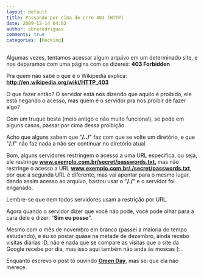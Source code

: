 ```yaml
---
layout: default
title: Passando por cima do erro 403 (HTTP)
date: 2009-12-14 04:02
author: obrerodrigues
comments: true
categories: [Hacking]
---
```

Algumas vezes, tentamos acessar algum arquivo em um determinado site, e nos deparamos com uma página com os dizeres: <strong>403 Forbidden</strong>

Pra quem não sabe o que é o Wikipedia explica: <strong><a href="http://en.wikipedia.org/wiki/HTTP_403" target="_blank">http://en.wikipedia.org/wiki/HTTP_403</a></strong>

O que fazer então? O servidor está nos dizendo que aquilo é proibido, ele está negando o acesso, mas quem é o servidor pra nos proibir de fazer algo?

Com um truque besta (meio antigo e não muito funcional), se pode em alguns casos, passar por cima dessa proibição.

<!--more-->

Acho que alguns sabem que "<strong>/../</strong>" faz com que se volte um diretório, e que "<strong>/./</strong>" não faz nada a não ser continuar no diretório atual.

Bom, alguns servidores restringem o acesso a uma URL especifica, ou seja, ele restringe <strong>www.exemplo.com.br/secret/passwords.txt, </strong>mas não restringe o acesso a URL <strong>www.exemplo.com.br/./secret/passwords.txt</strong>, por que a segunda URL é diferente, mas vai apontar para o mesmo lugar, dando assim acesso ao arquivo, bastou usar o "<strong>/./</strong>" e o servidor foi enganado.

Lembre-se que nem todos servidores usam a restrição por URL.

Agora quando o servidor dizer que você não pode, você pode olhar para a cara dele e dizer: "<strong>Sim eu posso</strong>".

Mesmo com o mês de novembro em branco (passei a maioria do tempo estudando), e eu só postar quase na metade de dezembro, ainda recebo visitas diárias :D, não é nada que se compare as visitas que o site da Google recebe por dia, mas isso aqui também não anda às moscas (: .

Enquanto escrevo o post tô ouvindo <a href="http://www.youtube.com/watch?v=SmJxtgmsqAE" target="_blank"><strong>Green Day</strong></a>, mas sei que ela não mereçe.
